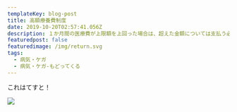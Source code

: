 ```yaml
---
templateKey: blog-post
title: 高額療養費制度
date: 2019-10-20T02:57:41.056Z
description: １か月間の医療費が上限額を上回った場合は、超えた金額については支払う必要がなくなる制度です。
featuredpost: false
featuredimage: /img/return.svg
tags:
  - 病気・ケガ
  - 病気・ケガ-もどってくる
---
```

これはてすと！

![](/img/products-grid2.jpg)

![]()
